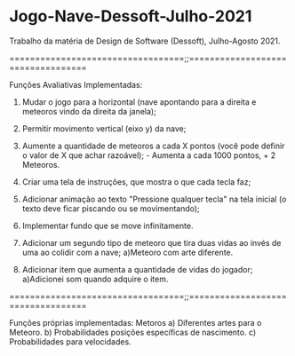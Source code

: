 # Jogo-Nave-Dessoft-Julho-2021
Trabalho da matéria de Design de Software (Dessoft), Julho-Agosto 2021.

==================================;;==================================

Funções Avaliativas Implementadas:
1) Mudar o jogo para a horizontal (nave apontando para a direita e meteoros vindo da direita da janela);

2) Permitir movimento vertical (eixo y) da nave;

3) Aumente a quantidade de meteoros a cada X pontos (você pode definir o valor de X que achar razoável); - Aumenta a cada 1000 pontos, + 2 Meteoros.

4) Criar uma tela de instruções, que mostra o que cada tecla faz;

5) Adicionar animação ao texto "Pressione qualquer tecla" na tela inicial (o texto deve ficar piscando ou se movimentando);

6) Implementar fundo que se move infinitamente.

7) Adicionar um segundo tipo de meteoro que tira duas vidas ao invés de uma ao colidir com a nave;
a)Meteoro com arte diferente.

8) Adicionar item que aumenta a quantidade de vidas do jogador;
a)Adicionei som quando adquire o item.

==================================;;==================================

Funções próprias implementadas:
Metoros
a) Diferentes artes para o Meteoro.
b) Probabilidades posições específicas de nascimento.
c) Probabilidades para velocidades.